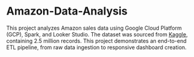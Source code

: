 # Amazon-Data-Analysis
This project analyzes Amazon sales data using Google Cloud Platform (GCP), Spark, and Looker Studio. The dataset was sourced from [Kaggle](#dataset-link), containing 2.5 million records. This project demonstrates an end-to-end ETL pipeline, from raw data ingestion to responsive dashboard creation.
